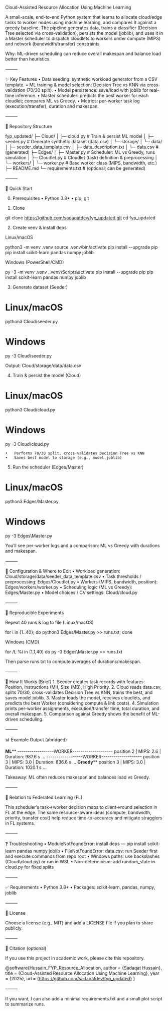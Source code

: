 Cloud-Assisted Resource Allocation Using Machine Learning

A small-scale, end-to-end Python system that learns to allocate cloud/edge tasks to worker nodes using machine learning, and compares it against a greedy baseline.
The pipeline generates data, trains a classifier (Decision Tree selected via cross-validation), persists the model (joblib), and uses it in a Master scheduler to dispatch cloudlets to workers under compute (MIPS) and network (bandwidth/transfer) constraints.

Why: ML-driven scheduling can reduce overall makespan and balance load better than heuristics.

⸻

✨ Key Features
	•	Data seeding: synthetic workload generator from a CSV template.
	•	ML training & model selection: Decision Tree vs KNN via cross-validation (70/30 split).
	•	Model persistence: save/load with joblib for real-time inference.
	•	Master scheduler: predicts the best worker for each cloudlet; compares ML vs Greedy.
	•	Metrics: per-worker task log (execution/transfer), duration and makespan.

⸻

📁 Repository Structure

fyp_updated/
├─ Cloud/
│  ├─ cloud.py                 # Train & persist ML model
│  ├─ seeder.py                # Generate synthetic dataset (data.csv)
│  └─ storage/
│     └─ data/
│        ├─ seeder_data_template.csv
│        ├─ data_description.txt
│        └─ data.csv           # (generated)
├─ Edges/
│  ├─ Master.py                # Scheduler: ML vs Greedy, runs simulation
│  ├─ Cloudlet.py              # Cloudlet (task) definition & preprocessing
│  └─ workers/
│     └─ worker.py             # Base worker class (MIPS, bandwidth, etc.)
├─ README.md
└─ requirements.txt            # (optional; can be generated)


⸻

🚀 Quick Start

0) Prerequisites
	•	Python 3.8+
	•	pip, git

1) Clone

git clone https://github.com/sadaqatdev/fyp_updated.git
cd fyp_updated

2) Create venv & install deps

Linux/macOS

python3 -m venv .venv
source .venv/bin/activate
pip install --upgrade pip
pip install scikit-learn pandas numpy joblib

Windows (PowerShell/CMD)

py -3 -m venv .venv
.\.venv\Scripts\activate
pip install --upgrade pip
pip install scikit-learn pandas numpy joblib

3) Generate dataset (Seeder)

# Linux/macOS
python3 Cloud/seeder.py
# Windows
py -3 Cloud\seeder.py

Output: Cloud/storage/data/data.csv

4) Train & persist the model (Cloud)

# Linux/macOS
python3 Cloud/cloud.py
# Windows
py -3 Cloud\cloud.py

	•	Performs 70/30 split, cross-validates Decision Tree vs KNN
	•	Saves best model to storage (e.g., model.joblib)

5) Run the scheduler (Edges/Master)

# Linux/macOS
python3 Edges/Master.py
# Windows
py -3 Edges\Master.py

You’ll see per-worker logs and a comparison: ML vs Greedy with durations and makespan.

⸻

🔧 Configuration & Where to Edit
	•	Workload generation: Cloud/storage/data/seeder_data_template.csv
	•	Task thresholds / preprocessing: Edges/Cloudlet.py
	•	Workers (MIPS, bandwidth, position): Edges/workers/worker.py
	•	Scheduling logic (ML vs Greedy): Edges/Master.py
	•	Model choices / CV settings: Cloud/cloud.py

⸻

🧪 Reproducible Experiments

Repeat 40 runs & log to file (Linux/macOS)

for i in {1..40}; do python3 Edges/Master.py >> runs.txt; done

Windows (CMD)

for /L %i in (1,1,40) do py -3 Edges\Master.py >> runs.txt

Then parse runs.txt to compute averages of durations/makespan.

⸻

🧠 How It Works (Brief)
	1.	Seeder creates task records with features: Position, Instructions (MI), Size (MB), High Priority.
	2.	Cloud reads data.csv, splits 70/30, cross-validates Decision Tree vs KNN, trains the best, and saves model.joblib.
	3.	Master loads the model, receives cloudlets, and predicts the best Worker (considering compute & link costs).
	4.	Simulation prints per-worker assignments, execution/transfer time, total duration, and overall makespan.
	5.	Comparison against Greedy shows the benefit of ML-driven scheduling.

⸻

📊 Example Output (abridged)

****************************ML******************************
------------------WORKER--------------------
position 2 | MIPS: 2.6 | Duration: 987.6 s
...
------------------WORKER--------------------
position 3 | MIPS: 3.0 | Duration: 836.6 s
...
**************************Greedy****************************
position 3 | MIPS: 3.0 | Duration: 1020.1 s
...

Takeaway: ML often reduces makespan and balances load vs Greedy.

⸻

🔭 Relation to Federated Learning (FL)

This scheduler’s task→worker decision maps to client→round selection in FL at the edge.
The same resource-aware ideas (compute, bandwidth, priority, transfer cost) help reduce time-to-accuracy and mitigate stragglers in FL systems.

⸻

❓ Troubleshooting
	•	ModuleNotFoundError: install deps — pip install scikit-learn pandas numpy joblib
	•	FileNotFoundError: data.csv: run Seeder first and execute commands from repo root
	•	Windows paths: use backslashes (Cloud\cloud.py) or run in WSL
	•	Non-determinism: add random_state in cloud.py for fixed splits

⸻

✅ Requirements
	•	Python 3.8+
	•	Packages: scikit-learn, pandas, numpy, joblib

⸻

📜 License

Choose a license (e.g., MIT) and add a LICENSE file if you plan to share publicly.

⸻

📣 Citation (optional)

If you use this project in academic work, please cite this repository.

@software{Hussain_FYP_Resource_Allocation,
  author = {Sadaqat Hussain},
  title  = {Cloud-Assisted Resource Allocation Using Machine Learning},
  year   = {2025},
  url    = {https://github.com/sadaqatdev/fyp_updated}
}


⸻

If you want, I can also add a minimal requirements.txt and a small plot script to summarize runs.
